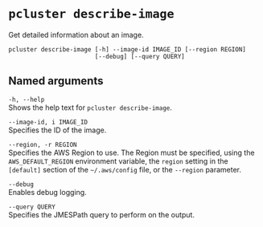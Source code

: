 # `pcluster describe-image`<a name="pcluster.describe-image-v3"></a>

Get detailed information about an image\.

```
pcluster describe-image [-h] --image-id IMAGE_ID [--region REGION]
                        [--debug] [--query QUERY]
```

## Named arguments<a name="pcluster-v3.describe-image.namedargs"></a>

`-h, --help`  
Shows the help text for `pcluster describe-image`\.

`--image-id, i IMAGE_ID`  
Specifies the ID of the image\.

`--region, -r REGION`  
Specifies the AWS Region to use\. The Region must be specified, using the `AWS_DEFAULT_REGION` environment variable, the `region` setting in the `[default]` section of the `~/.aws/config` file, or the `--region` parameter\.

`--debug`  
Enables debug logging\.

`--query QUERY`  
Specifies the JMESPath query to perform on the output\.